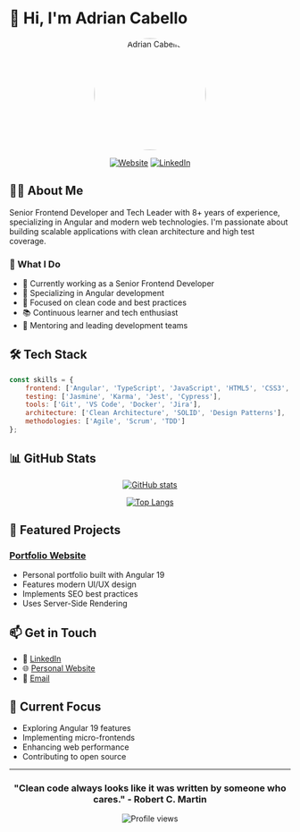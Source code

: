 # 👋 Hi, I'm Adrian Cabello

<div align="center">
  <img src="https://adriancabello.dev/assets/images/ghibli.png" alt="Adrian Cabello" width="200" style="border-radius: 50%;" />
  
  [![Website](https://img.shields.io/badge/Website-adriancabello.dev-blue?style=flat-square&logo=google-chrome)](https://adriancabello.dev)
  [![LinkedIn](https://img.shields.io/badge/LinkedIn-Adrian_Cabello-blue?style=flat-square&logo=linkedin)](https://linkedin.com/in/adrian-cabello)
</div>

## 👨‍💻 About Me

Senior Frontend Developer and Tech Leader with 8+ years of experience, specializing in Angular and modern web technologies. I'm passionate about building scalable applications with clean architecture and high test coverage.

### 🚀 What I Do

- 💼 Currently working as a Senior Frontend Developer
- 🌟 Specializing in Angular development
- 🎯 Focused on clean code and best practices
- 📚 Continuous learner and tech enthusiast
- 👥 Mentoring and leading development teams

## 🛠️ Tech Stack

```javascript
const skills = {
    frontend: ['Angular', 'TypeScript', 'JavaScript', 'HTML5', 'CSS3', 'SCSS'],
    testing: ['Jasmine', 'Karma', 'Jest', 'Cypress'],
    tools: ['Git', 'VS Code', 'Docker', 'Jira'],
    architecture: ['Clean Architecture', 'SOLID', 'Design Patterns'],
    methodologies: ['Agile', 'Scrum', 'TDD']
};
```

## 📊 GitHub Stats

<div align="center">
  
[![GitHub stats](https://github-readme-stats.vercel.app/api?username=AdrianCabello&show_icons=true&theme=tokyonight)](https://github.com/AdrianCabello)

[![Top Langs](https://github-readme-stats.vercel.app/api/top-langs/?username=AdrianCabello&layout=compact&theme=tokyonight)](https://github.com/AdrianCabello)

</div>

## 🌟 Featured Projects

### [Portfolio Website](https://github.com/AdrianCabello/adrian-cabello)
- Personal portfolio built with Angular 19
- Features modern UI/UX design
- Implements SEO best practices
- Uses Server-Side Rendering

## 📫 Get in Touch

- 💼 [LinkedIn](https://linkedin.com/in/adrian-cabello)
- 🌐 [Personal Website](https://adriancabello.dev)
- 📧 [Email](mailto:your.email@example.com)

## 🎯 Current Focus

- Exploring Angular 19 features
- Implementing micro-frontends
- Enhancing web performance
- Contributing to open source

---

<div align="center">
  
### "Clean code always looks like it was written by someone who cares." - Robert C. Martin

![Profile views](https://komarev.com/ghpvc/?username=AdrianCabello&color=blue)

</div> 